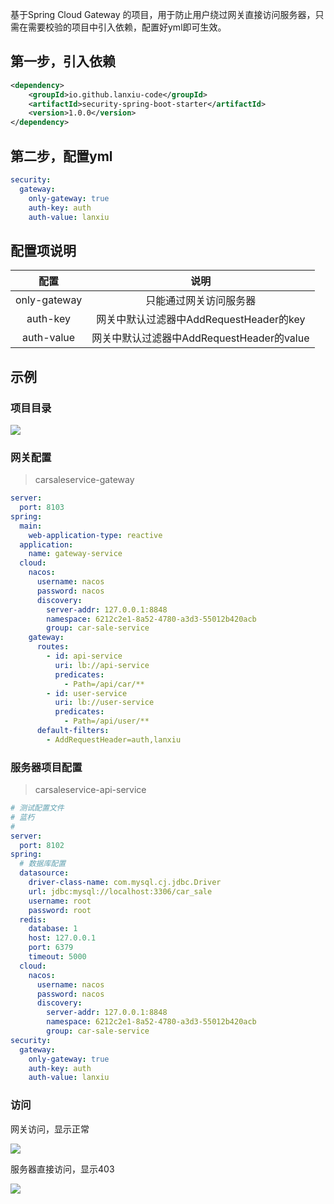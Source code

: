 基于Spring Cloud Gateway 的项目，用于防止用户绕过网关直接访问服务器，只需在需要校验的项目中引入依赖，配置好yml即可生效。



## 第一步，引入依赖
```xml
<dependency>
    <groupId>io.github.lanxiu-code</groupId>
    <artifactId>security-spring-boot-starter</artifactId>
    <version>1.0.0</version>
</dependency>
```



## 第二步，配置yml
```yaml
security:
  gateway:
    only-gateway: true
    auth-key: auth
    auth-value: lanxiu
```





## 配置项说明
| 配置 | 说明 |
| :---: | :---: |
|  only-gateway | 只能通过网关访问服务器 |
| auth-key | 网关中默认过滤器中AddRequestHeader的key |
| auth-value | 网关中默认过滤器中AddRequestHeader的value |




## 示例
### 项目目录
![](https://cdn.nlark.com/yuque/0/2024/png/35349136/1728266354628-01998f7b-17e5-4783-afbe-3d660f1ba605.png)

### 网关配置
> carsaleservice-gateway
>

```yaml
server:
  port: 8103
spring:
  main:
    web-application-type: reactive
  application:
    name: gateway-service
  cloud:
    nacos:
      username: nacos
      password: nacos
      discovery:
        server-addr: 127.0.0.1:8848
        namespace: 6212c2e1-8a52-4780-a3d3-55012b420acb
        group: car-sale-service
    gateway:
      routes:
        - id: api-service
          uri: lb://api-service
          predicates:
            - Path=/api/car/**
        - id: user-service
          uri: lb://user-service
          predicates:
            - Path=/api/user/**
      default-filters:
        - AddRequestHeader=auth,lanxiu

```



### 服务器项目配置
> carsaleservice-api-service
>

```yaml
# 测试配置文件
# 蓝朽
# 
server:
  port: 8102
spring:
  # 数据库配置
  datasource:
    driver-class-name: com.mysql.cj.jdbc.Driver
    url: jdbc:mysql://localhost:3306/car_sale
    username: root
    password: root
  redis:
    database: 1
    host: 127.0.0.1
    port: 6379
    timeout: 5000
  cloud:
    nacos:
      username: nacos
      password: nacos
      discovery:
        server-addr: 127.0.0.1:8848
        namespace: 6212c2e1-8a52-4780-a3d3-55012b420acb
        group: car-sale-service
security:
  gateway:
    only-gateway: true
    auth-key: auth
    auth-value: lanxiu

```



### 访问


网关访问，显示正常

![](https://cdn.nlark.com/yuque/0/2024/png/35349136/1728266592887-e6dec58c-3b28-481c-a119-0e3638aa7686.png)



服务器直接访问，显示403

![](https://cdn.nlark.com/yuque/0/2024/png/35349136/1728266636525-668a2142-a909-457d-9e01-3d786d407405.png)

